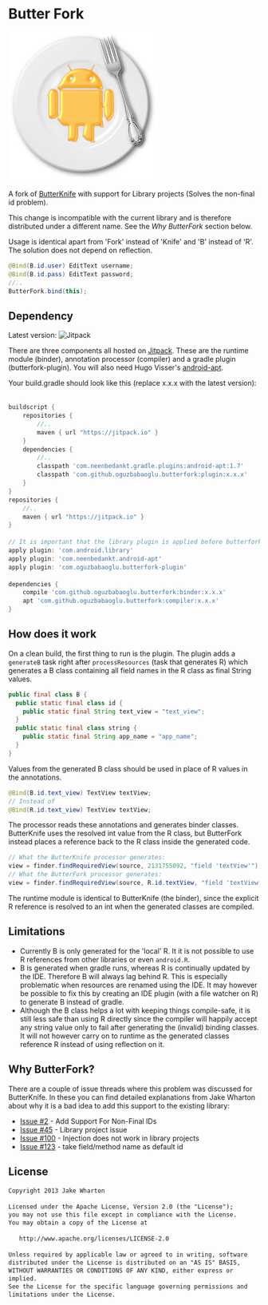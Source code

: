 Butter Fork
===========

![Logo](images/logo.png)

A fork of [ButterKnife][1] with support for Library projects (Solves the non-final id problem). 

This change is incompatible with the current library and is therefore distributed under a different name. See the *Why ButterFork* section below.

Usage is identical apart from 'Fork' instead of 'Knife' and 'B' instead of 'R'. The solution does not depend on reflection.

```java
@Bind(B.id.user) EditText username;
@Bind(B.id.pass) EditText password;
//..
ButterFork.bind(this);
```

Dependency
----------
Latest version: ![Jitpack][2]

There are three components all hosted on [Jitpack][3]. These are the runtime module (binder), annotation processor (compiler) and a gradle plugin (butterfork-plugin). You will also need Hugo Visser's [android-apt][4].

Your build.gradle should look like this (replace x.x.x with the latest version):
```groovy

buildscript {
    repositories {
        //..
        maven { url "https://jitpack.io" }
    }
    dependencies {
        //..
        classpath 'com.neenbedankt.gradle.plugins:android-apt:1.7'
        classpath 'com.github.oguzbabaoglu.butterfork:plugin:x.x.x'
    }
}
repositories {
    //..
    maven { url "https://jitpack.io" }
}

// It is important that the library plugin is applied before butterfork-plugin
apply plugin: 'com.android.library'
apply plugin: 'com.neenbedankt.android-apt'
apply plugin: 'com.oguzbabaoglu.butterfork-plugin'

dependencies {
    compile 'com.github.oguzbabaoglu.butterfork:binder:x.x.x'
    apt 'com.github.oguzbabaoglu.butterfork:compiler:x.x.x'
}
```

How does it work
----------------

On a clean build, the first thing to run is the plugin. The plugin adds a `generateB` task right after `processResources` (task that generates R) which generates a B class containing all field names in the R class as final String values.
```java
public final class B {
  public static final class id {
    public static final String text_view = "text_view";
  }
  public static final class string {
    public static final String app_name = "app_name";
  }
}
```

Values from the generated B class should be used in place of R values in the annotations.
```java
@Bind(B.id.text_view) TextView textView;
// Instead of 
@Bind(R.id.text_view) TextView textView;
```

The processor reads these annotations and generates binder classes. ButterKnife uses the resolved int value from the R class, but ButterFork instead places a reference back to the R class inside the generated code.

```java
// What the ButterKnife processor generates:
view = finder.findRequiredView(source, 2131755092, "field 'textView'");
// What the ButterFork processor generates:
view = finder.findRequiredView(source, R.id.textView, "field 'textView'");
```

The runtime module is identical to ButterKnife (the binder), since the explicit R reference is resolved to an int when the generated classes are compiled.

Limitations
-----------
- Currently B is only generated for the 'local' R. It it is not possible to use R references from other libraries or even `android.R`.
- B is generated when gradle runs, whereas R is continually updated by the IDE. Therefore B will always lag behind R. This is especially problematic when resources are renamed using the IDE. It may however be possible to fix this by creating an IDE plugin (with a file watcher on R) to generate B instead of gradle.
- Although the B class helps a lot with keeping things compile-safe, it is still less safe than using R directly since the compiler will happily accept any string value only to fail after generating the (invalid) binding classes. It will not however carry on to runtime as the generated classes reference R instead of using reflection on it.

Why ButterFork?
---------------

There are a couple of issue threads where this problem was discussed for ButterKnife. In these you can find detailed explanations from Jake Wharton about why it is a bad idea to add this support to the existing library:
- [Issue #2](https://github.com/JakeWharton/butterknife/issues/2) - Add Support For Non-Final IDs
- [Issue #45](https://github.com/JakeWharton/butterknife/issues/45) - Library project issue
- [Issue #100](https://github.com/JakeWharton/butterknife/issues/100) - Injection does not work in library projects
- [Issue #123](https://github.com/JakeWharton/butterknife/issues/123) - take field/method name as default id

License
-------

    Copyright 2013 Jake Wharton

    Licensed under the Apache License, Version 2.0 (the "License");
    you may not use this file except in compliance with the License.
    You may obtain a copy of the License at

       http://www.apache.org/licenses/LICENSE-2.0

    Unless required by applicable law or agreed to in writing, software
    distributed under the License is distributed on an "AS IS" BASIS,
    WITHOUT WARRANTIES OR CONDITIONS OF ANY KIND, either express or implied.
    See the License for the specific language governing permissions and
    limitations under the License.

 [1]: https://github.com/JakeWharton/butterknife
 [2]: https://img.shields.io/github/release/oguzbabaoglu/buttefork.svg?label=JitPack
 [3]: https://jitpack.io/#oguzbabaoglu/butterfork
 [4]: https://bitbucket.org/hvisser/android-apt
